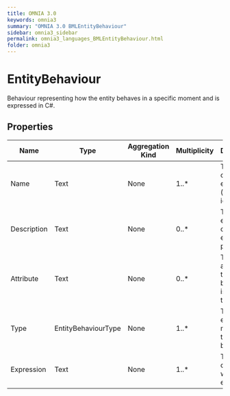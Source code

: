 ```yaml
---
title: OMNIA 3.0
keywords: omnia3
summary: "OMNIA 3.0 BMLEntityBehaviour"
sidebar: omnia3_sidebar
permalink: omnia3_languages_BMLEntityBehaviour.html
folder: omnia3
---
```


# EntityBehaviour
Behaviour representing how the entity behaves in a specific moment and is expressed in C#.
## Properties

| Name | Type | Aggregation Kind | Multiplicity | Description |
| --------- | --------- | --------- | --------- | --------- |
| Name | Text | None | 1..* | The name of the entity (unique identifier). |
| Description | Text | None | 0..* | The textual explanation of the entities' purpose. |
| Attribute | Text | None | 0..* | The attribute the behaviour is related to. |
| Type | EntityBehaviourType | None | 1..* | The execution moment of the behaviour. |
| Expression | Text | None | 1..* | The C# code that will be executed. |


